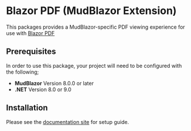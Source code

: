 # Blazor PDF (MudBlazor Extension)

This packages provides a MudBlazor-specific PDF viewing experience for use with [Blazor PDF](https://blazorpdf.info)

## Prerequisites

In order to use this package, your project will need to be configured with the following;

- **MudBlazor** Version 8.0.0 or later
- **.NET** Version 8.0 or 9.0

## Installation

Please see the [documentation site](https://mudpdf.info/docs) for setup guide.
